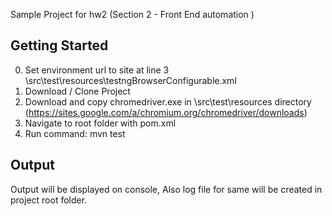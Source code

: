 Sample Project for hw2 (Section 2 - Front End automation )

## Getting Started

0. Set environment url to site at line 3 \src\test\resources\testngBrowserConfigurable.xml
1. Download / Clone Project
2. Download and copy chromedriver.exe in \src\test\resources directory (https://sites.google.com/a/chromium.org/chromedriver/downloads)
3. Navigate to root folder with pom.xml
4. Run command: mvn test

## Output
Output will be displayed on console, Also log file for same will be created in project root folder.
